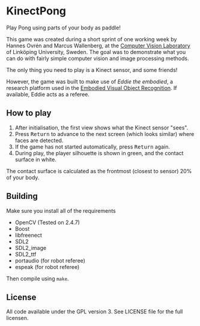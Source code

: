 KinectPong
==========

Play Pong using parts of your body as paddle!

This game was created during a short sprint of one working week by Hannes Ovrén and Marcus Wallenberg, at the [Computer Vision Laboratory](http://www.cvl.isy.liu.se/) of Linköping University, Sweden.
The goal was to demonstrate what you can do with fairly simple computer vision and image processing methods.

The only thing you need to play is a Kinect sensor, and some friends!

However, the game was built to make use of *Eddie the embodied*, a research platform used in the [Embodied Visual Object Recognition](http://www.liu.se/forskning/foass/tidigare-foass/per-erik-forssen/EVOR?l=en).
If available, Eddie acts as a referee.

How to play
-----------------------
1. After initialisation, the first view shows what the Kinect sensor "sees".
2. Press <kbd>Return</kbd> to advance to the next screen (which looks similar) where faces are detected.
3. If the game has not started automatically, press <kbd>Return</kbd> again.
4. During play, the player silhouette is shown in green, and the contact surface in white.

The contact surface is calculated as the frontmost (closest to sensor) 20% of your body.

Building
-----------------------
Make sure you install all of the requirements

* OpenCV (Tested on 2.4.7)
* Boost
* libfreenect
* SDL2
* SDL2_image
* SDL2_ttf
* portaudio (for robot referee)
* espeak (for robot referee)

Then compile using `make`.

License
---------------------------
All code available under the GPL version 3.
See LICENSE file for the full licensen.
